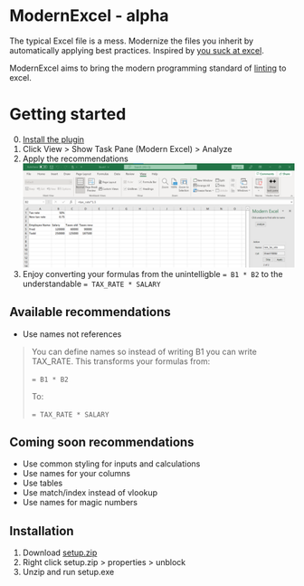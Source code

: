 # ModernExcel - alpha
 
The typical Excel file is a mess. Modernize the files you inherit by automatically applying best practices. Inspired by [you suck at excel](https://www.youtube.com/watch?v=0nbkaYsR94c).

ModernExcel aims to bring the modern programming standard of [linting](https://en.wikipedia.org/wiki/Lint_(software)) to excel.

# Getting started

0. [Install the plugin](https://github.com/evandwight/modernexcel#Installation)
1. Click View > Show Task Pane (Modern Excel) > Analyze
2. Apply the recommendations
![apply the recomendations](https://github.com/evandwight/modernexcel/blob/main/images/apply_recommendations.png?raw=true)
3. Enjoy converting your formulas from the unintelligble ```= B1 * B2``` to the understandable ```= TAX_RATE * SALARY```

## Available recommendations

* Use names not references

> You can define names so instead of writing B1 you can write TAX_RATE.  This transforms your formulas from:
>
> ```= B1 * B2```
>
> To:
>
> ```= TAX_RATE * SALARY```

## Coming soon recommendations

* Use common styling for inputs and calculations
* Use names for your columns
* Use tables
* Use match/index instead of vlookup
* Use names for magic numbers

## Installation

1. Download [setup.zip](https://github.com/evandwight/modernexcel/raw/main/setup.zip)
2. Right click setup.zip > properties > unblock
3. Unzip and run setup.exe
